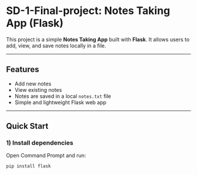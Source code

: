 # SD-1-Final-project: Notes Taking App (Flask)

This project is a simple **Notes Taking App** built with **Flask**. It allows users to add, view, and save notes locally in a file.

---

## Features
- Add new notes
- View existing notes
- Notes are saved in a local `notes.txt` file
- Simple and lightweight Flask web app

---

## Quick Start

### 1) Install dependencies
Open Command Prompt and run:
```bash
pip install flask
